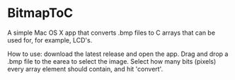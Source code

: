 # BitmapToC
A simple Mac OS X app that converts .bmp files to C arrays that can be used for, for example, LCD's.

How to use: download the latest release and open the app. Drag and drop a .bmp file to the earea to select the image. 
Select how many bits (pixels) every array element should contain, and hit 'convert'.
